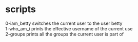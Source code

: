 # scripts 
0-iam_betty switches the current user to the user betty<br>
1-who_am_i prints the effective username of the current use<br>
2-groups prints all the groups the current user is part of<br>
